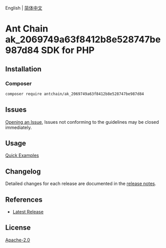 English | [简体中文](README-CN.md)

# Ant Chain ak_2069749a63f8412b8e528747be987d84 SDK for PHP

## Installation

### Composer

```bash
composer require antchain/ak_2069749a63f8412b8e528747be987d84
```

## Issues

[Opening an Issue](https://github.com/alipay/antchain-openapi-prod-sdk/issues/new), Issues not conforming to the guidelines may be closed immediately.

## Usage

[Quick Examples](https://github.com/alipay/antchain-openapi-prod-sdk/blob/master/docs/0-Examples-EN.md#quick-examples)

## Changelog

Detailed changes for each release are documented in the [release notes](./ChangeLog.txt).

## References

* [Latest Release](https://github.com/antchain-openapi-sdk-php)

## License

[Apache-2.0](http://www.apache.org/licenses/LICENSE-2.0)
